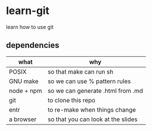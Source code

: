 # learn-git

learn how to use git

## dependencies

| what       | why                                |
|------------|------------------------------------|
| POSIX      | so that make can run sh            |
| GNU make   | so we can use % pattern rules      |
| node + npm | so we can generate .html from .md  |
| git        | to clone this repo                 |
| entr       | to re-make when things change      |
| a browser  | so that you can look at the slides |
